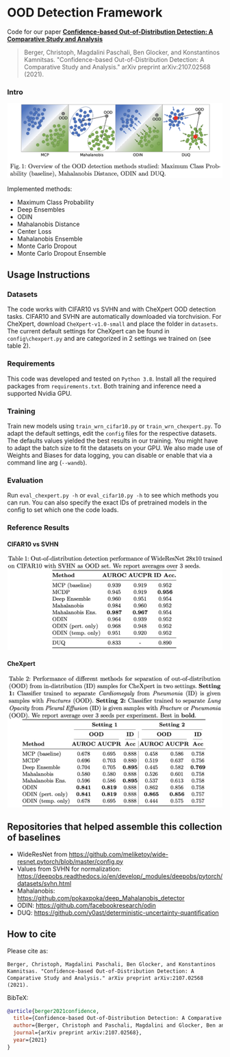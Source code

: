 # OOD Detection Framework
Code for our paper [**Confidence-based Out-of-Distribution Detection: A Comparative Study and Analysis**](https://arxiv.org/abs/2107.02568)

> Berger, Christoph, Magdalini Paschali, Ben Glocker, and Konstantinos Kamnitsas. "Confidence-based Out-of-Distribution Detection: A Comparative Study and Analysis." arXiv preprint arXiv:2107.02568 (2021).
### Intro 
![Methods](figures/figure1.png)

Implemented methods: 
* Maximum Class Probability
* Deep Ensembles
* ODIN
* Mahalanobis Distance
* Center Loss 
* Mahalanobis Ensemble
* Monte Carlo Dropout
* Monte Carlo Dropout Ensemble

## Usage Instructions
### Datasets
The code works with CIFAR10 vs SVHN and with CheXpert OOD detection tasks. CIFAR10 and SVHN are automatically downloaded via torchvision. For CheXpert, download `CheXpert-v1.0-small` and place the folder in `datasets`. 
The current default settings for CheXpert can be found in `config\chexpert.py` and are categorized in 2 settings we trained on (see table 2).

### Requirements
This code was developed and tested on `Python 3.8`. Install all the required packages from `requirements.txt`. Both training and inference need a supported Nvidia GPU.

### Training
Train new models using `train_wrn_cifar10.py` or `train_wrn_chexpert.py`. To adapt the default settings, edit the `config` files for the respective datasets. The defaults values yielded the best results in our training. You might have to adapt the batch size to fit the datasets on your GPU. We also made use of Weights and Biases for data logging, you can disable or enable that via a command line arg (`--wandb`). 

### Evaluation
Run `eval_chexpert.py -h` or `eval_cifar10.py -h` to see which methods you can run. You can also specify the exact IDs of pretrained models in the config to set which one the code loads. 

### Reference Results
#### CIFAR10 vs SVHN
![CIFAR10 Results](figures/cifar10.png)
#### CheXpert
![CheXpert  Results](figures/chexpert.png)

## Repositories that helped assemble this collection of baselines
* WideResNet from https://github.com/meliketoy/wide-resnet.pytorch/blob/master/config.py
* Values from SVHN for normalization: https://deepobs.readthedocs.io/en/develop/_modules/deepobs/pytorch/datasets/svhn.html
* Mahalanobis: https://github.com/pokaxpoka/deep_Mahalanobis_detector
* ODIN: https://github.com/facebookresearch/odin
* DUQ: https://github.com/y0ast/deterministic-uncertainty-quantification

## How to cite

Please cite as:
```
Berger, Christoph, Magdalini Paschali, Ben Glocker, and Konstantinos Kamnitsas. "Confidence-based Out-of-Distribution Detection: A Comparative Study and Analysis." arXiv preprint arXiv:2107.02568 (2021).
```
BibTeX:
```bibtex
@article{berger2021confidence,
  title={Confidence-based Out-of-Distribution Detection: A Comparative Study and Analysis},
  author={Berger, Christoph and Paschali, Magdalini and Glocker, Ben and Kamnitsas, Konstantinos},
  journal={arXiv preprint arXiv:2107.02568},
  year={2021}
}
```